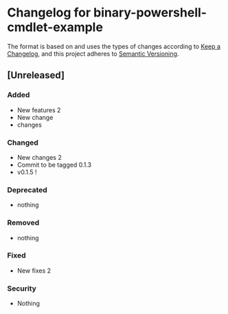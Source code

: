 # Changelog for binary-powershell-cmdlet-example

The format is based on and uses the types of changes according to [Keep a Changelog](https://keepachangelog.com/en/1.0.0/),
and this project adheres to [Semantic Versioning](https://semver.org/spec/v2.0.0.html).

## [Unreleased]

### Added

- New features 2
- New change
- changes

### Changed

- New changes 2
- Commit to be tagged 0.1.3
- v0.1.5 !

### Deprecated

- nothing

### Removed

- nothing

### Fixed

- New fixes 2

### Security

- Nothing

